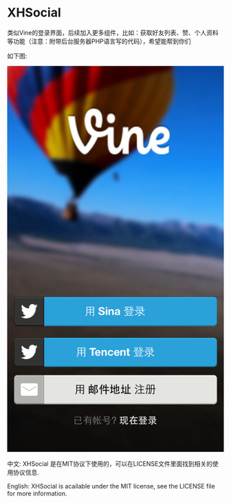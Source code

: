 XHSocial
========

类似Vine的登录界面，后续加入更多组件，比如：获取好友列表、赞、个人资料等功能（注意：附带后台服务器PHP语言写的代码），希望能帮到你们


如下图:


![image](https://github.com/JackTeam/XHSocial/raw/master/Screenshots/login.png)


中文:      XHSocial 是在MIT协议下使用的，可以在LICENSE文件里面找到相关的使用协议信息.

English:   XHSocial is acailable under the MIT license, see the LICENSE file for more information.
